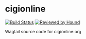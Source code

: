 # cigionline

[![Build Status](https://travis-ci.com/CIGIHub/cigionline.svg?branch=master)](https://travis-ci.com/CIGIHub/cigionline)
[![Reviewed by Hound](https://img.shields.io/badge/Reviewed_by-Hound-8E64B0.svg)](https://houndci.com)

Wagtail source code for cigionline.org
